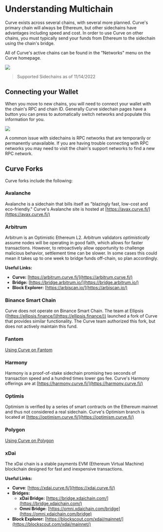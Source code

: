 # Understanding Multichain

Curve exists across several chains, with several more planned. Curve's primary chain will always be Ethereum, but other sidechains have advantages including speed and cost. In order to use Curve on other chains, you must typically send your funds from Ethereum to the sidechain using the chain's bridge.

All of Curve's active chains can be found in the "Networks" menu on the Curve homepage.

![](https://2254922201-files.gitbook.io/~/files/v0/b/gitbook-x-prod.appspot.com/o/spaces%2F-MFA0rQI3SzfbVFgp3Ic%2Fuploads%2FrNRuEPvEd4oGghvN5GG5%2FScreen%20Shot%202022-11-14%20at%203.49.11%20AM.png?alt=media&token=50dc415d-ca51-4024-8eb2-0fda38ce7d3e)

> Supported Sidechains as of 11/14/2022

## Connecting your Wallet

When you move to new chains, you will need to connect your wallet with the chain's RPC and chain ID. Generally Curve sidechain pages have a button you can press to automatically switch networks and populate this information for you.

![](https://2254922201-files.gitbook.io/~/files/v0/b/gitbook-x-prod.appspot.com/o/spaces%2F-MFA0rQI3SzfbVFgp3Ic%2Fuploads%2FA850nJPaT929gFzF9WRo%2FScreen%20Shot%202022-11-14%20at%203.51.18%20AM.png?alt=media&token=867a6339-29e1-4c18-9266-6545f1f5f60f)

A common issue with sidechains is RPC networks that are temporarily or permanently unavailable. If you are having trouble connecting with RPC networks you may need to visit the chain's support networks to find a new RPC network.

## Curve Forks

Curve forks include the following:

###  Avalanche

Avalanche is a sidechain that bills itself as "blazingly fast, low-cost and eco-friendly." Curve's Avalanche site is hosted at [https://avax.curve.fi/](https://avax.curve.fi/)​

### Arbitrum
Arbitrum is an Optimistic Ethereum L2. Arbitrum validators _optimistically_ assume nodes will be operating in good faith, which allows for faster transactions. However, to retroactively allow opportunity to challenge malicious behavior, settlement time can be slower. In some cases this could mean it takes up to one week to bridge funds off-chain, so plan accordingly.

**Useful Links:**

*   **Curve:** [https://arbitrum.curve.fi/](https://arbitrum.curve.fi/)​
*   **Bridge:** [https://bridge.arbitrum.io/](https://bridge.arbitrum.io/)​
*   **Block Explorer:** [https://arbiscan.io/](https://arbiscan.io/)​
  
### Binance Smart Chain

Curve does not operate on Binance Smart Chain. The team at Ellipsis ([https://ellipsis.finance/](https://ellipsis.finance/)) launched a fork of Curve that provides similar functionality. The Curve team authorized this fork, but does not actively maintain this fund.

### Fantom

[Using Curve on Fantom](/multichain/using-curve-on-fantom)

### Harmony

Harmony is a proof-of-stake sidechain promising two seconds of transaction speed and a hundred times lower gas fee. Curve's Harmony offerings are at [https://harmony.curve.fi/](https://harmony.curve.fi/)​

### Optimis

Optimism is verified by a series of smart contracts on the Ethereum mainnet and thus not considered a real sidechain. Curve's Optimism branch is located at [https://optimism.curve.fi/](https://optimism.curve.fi/)​

### Polygon

[Using Curve on Polygon](/multichain/using-curve-on-polygon)

### xDai

The xDai chain is a stable payments EVM (Ethereum Virtual Machine) blockchain designed for fast and inexpensive transactions.

**Useful Links:**

*   **Curve**: [https://xdai.curve.fi/](https://xdai.curve.fi/)​
*   **Bridges:**
    *   **xDai Bridge:** [https://bridge.xdaichain.com/](https://bridge.xdaichain.com/)​
    *   **Omni Bridge:** [https://omni.xdaichain.com/bridge](https://omni.xdaichain.com/bridge)​
*   **Block Explorer:** [https://blockscout.com/xdai/mainnet/](https://blockscout.com/xdai/mainnet/)​
